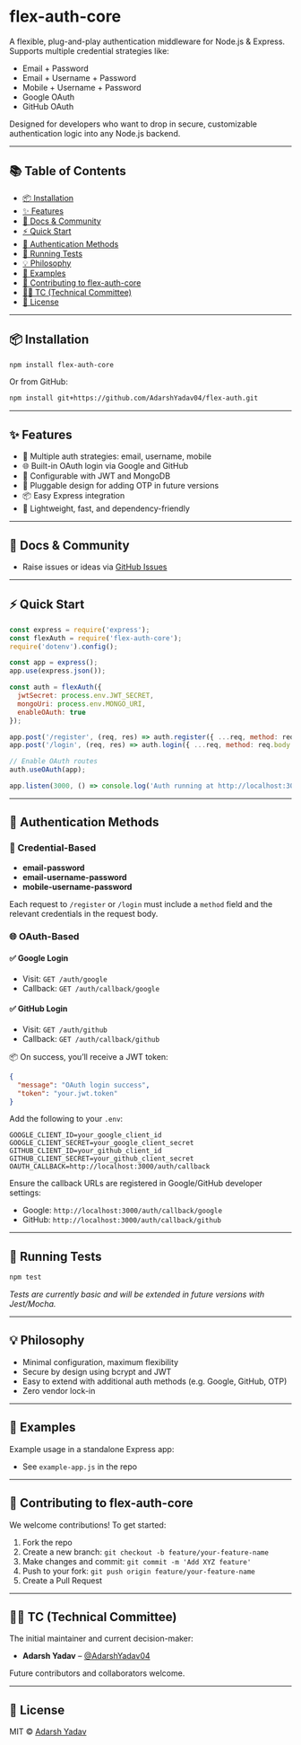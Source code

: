 # flex-auth-core

A flexible, plug-and-play authentication middleware for Node.js & Express. Supports multiple credential strategies like:

- Email + Password
- Email + Username + Password
- Mobile + Username + Password
- Google OAuth
- GitHub OAuth

Designed for developers who want to drop in secure, customizable authentication logic into any Node.js backend.

---

## 📚 Table of Contents

- [📦 Installation](#-installation)
- [✨ Features](#-features)
- [📖 Docs & Community](#-docs--community)
- [⚡ Quick Start](#-quick-start)
- [🔐 Authentication Methods](#-authentication-methods)
- [🧪 Running Tests](#-running-tests)
- [💡 Philosophy](#-philosophy)
- [🧩 Examples](#-examples)
- [🙌 Contributing to flex-auth-core](#-contributing-to-flex-auth-core)
- [👨‍🔬 TC (Technical Committee)](#-tc-technical-committee)
- [📄 License](#-license)

---

## 📦 Installation

```bash
npm install flex-auth-core
```

Or from GitHub:

```bash
npm install git+https://github.com/AdarshYadav04/flex-auth.git
```

---

## ✨ Features

- 🔐 Multiple auth strategies: email, username, mobile
- 🌐 Built-in OAuth login via Google and GitHub
- 🔧 Configurable with JWT and MongoDB
- 🔄 Pluggable design for adding OTP in future versions
- 📦 Easy Express integration
- 🧰 Lightweight, fast, and dependency-friendly

---

## 📖 Docs & Community

- Raise issues or ideas via [GitHub Issues](https://github.com/AdarshYadav04/flex-auth/issues)

---

## ⚡ Quick Start

```js
const express = require('express');
const flexAuth = require('flex-auth-core');
require('dotenv').config();

const app = express();
app.use(express.json());

const auth = flexAuth({
  jwtSecret: process.env.JWT_SECRET,
  mongoUri: process.env.MONGO_URI,
  enableOAuth: true
});

app.post('/register', (req, res) => auth.register({ ...req, method: req.body.method }, res));
app.post('/login', (req, res) => auth.login({ ...req, method: req.body.method }, res));

// Enable OAuth routes
auth.useOAuth(app);

app.listen(3000, () => console.log('Auth running at http://localhost:3000'));
```

---

## 🔐 Authentication Methods

### 📌 Credential-Based

- **email-password**
- **email-username-password**
- **mobile-username-password**

Each request to `/register` or `/login` must include a `method` field and the relevant credentials in the request body.

### 🌐 OAuth-Based

#### ✅ Google Login
- Visit: `GET /auth/google`
- Callback: `GET /auth/callback/google`

#### ✅ GitHub Login
- Visit: `GET /auth/github`
- Callback: `GET /auth/callback/github`

📦 On success, you’ll receive a JWT token:

```json
{
  "message": "OAuth login success",
  "token": "your.jwt.token"
}
```

Add the following to your `.env`:

```env
GOOGLE_CLIENT_ID=your_google_client_id
GOOGLE_CLIENT_SECRET=your_google_client_secret
GITHUB_CLIENT_ID=your_github_client_id
GITHUB_CLIENT_SECRET=your_github_client_secret
OAUTH_CALLBACK=http://localhost:3000/auth/callback
```

Ensure the callback URLs are registered in Google/GitHub developer settings:
- Google: `http://localhost:3000/auth/callback/google`
- GitHub: `http://localhost:3000/auth/callback/github`

---

## 🧪 Running Tests

```bash
npm test
```

*Tests are currently basic and will be extended in future versions with Jest/Mocha.*

---

## 💡 Philosophy

- Minimal configuration, maximum flexibility
- Secure by design using bcrypt and JWT
- Easy to extend with additional auth methods (e.g. Google, GitHub, OTP)
- Zero vendor lock-in

---

## 🧩 Examples

Example usage in a standalone Express app:
- See `example-app.js` in the repo

---

## 🙌 Contributing to flex-auth-core

We welcome contributions! To get started:

1. Fork the repo
2. Create a new branch: `git checkout -b feature/your-feature-name`
3. Make changes and commit: `git commit -m 'Add XYZ feature'`
4. Push to your fork: `git push origin feature/your-feature-name`
5. Create a Pull Request

---

## 👨‍🔬 TC (Technical Committee)

The initial maintainer and current decision-maker:

- **Adarsh Yadav** – [@AdarshYadav04](https://github.com/AdarshYadav04)

Future contributors and collaborators welcome.

---

## 📄 License

MIT © [Adarsh Yadav](https://github.com/AdarshYadav04)
